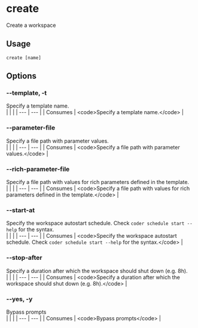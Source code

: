 
# create

 
Create a workspace


## Usage
```console
create [name]
```


## Options
### --template, -t
Specify a template name.
<br/>
| | |
| --- | --- |
| Consumes | &lt;code&gt;Specify a template name.&lt;/code&gt; |

### --parameter-file
Specify a file path with parameter values.
<br/>
| | |
| --- | --- |
| Consumes | &lt;code&gt;Specify a file path with parameter values.&lt;/code&gt; |

### --rich-parameter-file
Specify a file path with values for rich parameters defined in the template.
<br/>
| | |
| --- | --- |
| Consumes | &lt;code&gt;Specify a file path with values for rich parameters defined in the template.&lt;/code&gt; |

### --start-at
Specify the workspace autostart schedule. Check `coder schedule start --help` for the syntax.
<br/>
| | |
| --- | --- |
| Consumes | &lt;code&gt;Specify the workspace autostart schedule. Check `coder schedule start --help` for the syntax.&lt;/code&gt; |

### --stop-after
Specify a duration after which the workspace should shut down (e.g. 8h).
<br/>
| | |
| --- | --- |
| Consumes | &lt;code&gt;Specify a duration after which the workspace should shut down (e.g. 8h).&lt;/code&gt; |

### --yes, -y
Bypass prompts
<br/>
| | |
| --- | --- |
| Consumes | &lt;code&gt;Bypass prompts&lt;/code&gt; |
